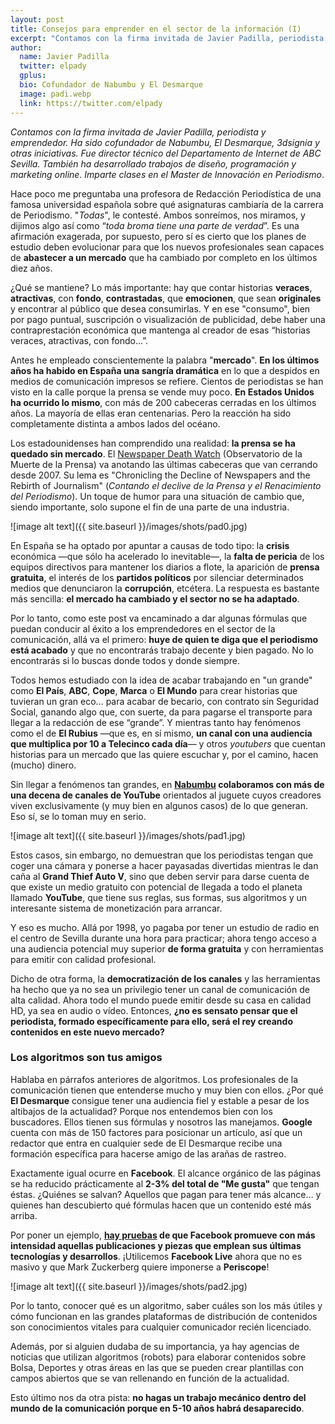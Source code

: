 ```yaml
---
layout: post
title: Consejos para emprender en el sector de la información (I)
excerpt: "Contamos con la firma invitada de Javier Padilla, periodista y emprendedor. Ha sido cofundador de Nabumbu, El Desmarque, 3dsignia y otras iniciativas. Fue director técnico del Departamento de Internet de ABC Sevilla. También ha desarrollado trabajos de diseño, programación y marketing online. Imparte clases en el Master de Innovación en Periodismo."
author:
  name: Javier Padilla
  twitter: elpady
  gplus:  
  bio: Cofundador de Nabumbu y El Desmarque
  image: padi.webp
  link: https://twitter.com/elpady
---
```

_Contamos con la firma invitada de Javier Padilla, periodista y emprendedor. Ha sido cofundador de Nabumbu, El Desmarque, 3dsignia y otras iniciativas. Fue director técnico del Departamento de Internet de ABC Sevilla. También ha desarrollado trabajos de diseño, programación y marketing online. Imparte clases en el Master de Innovación en Periodismo_.

Hace poco me preguntaba una profesora de Redacción Periodística de una famosa universidad española sobre qué asignaturas cambiaría de la carrera de Periodismo. "*Todas*", le contesté. Ambos sonreímos, nos miramos, y dijimos algo así como “*toda broma tiene una parte de verdad*”. Es una afirmación exagerada, por supuesto, pero sí es cierto que los planes de estudio deben evolucionar para que los nuevos profesionales sean capaces de **abastecer a un mercado** que ha cambiado por completo en los últimos diez años.

¿Qué se mantiene? Lo más importante: hay que contar historias **veraces**, **atractivas**, con **fondo**, **contrastadas**, que **emocionen**, que sean **originales** y encontrar al público que desea consumirlas. Y en ese "consumo", bien por pago puntual, suscripción o visualización de publicidad, debe haber una contraprestación económica que mantenga al creador de esas “historias veraces, atractivas, con fondo…”.

Antes he empleado conscientemente la palabra "**mercado**". **En los últimos años ha habido en España una sangría dramática** en lo que a despidos en medios de comunicación impresos se refiere. Cientos de periodistas se han visto en la calle porque la prensa se vende muy poco. **En Estados Unidos ha ocurrido lo mismo**, con más de 200 cabeceras cerradas en los últimos años. La mayoría de ellas eran centenarias. Pero la reacción ha sido completamente distinta a ambos lados del océano.

Los estadounidenses han comprendido una realidad: **la prensa se ha quedado sin mercado**. El [Newspaper Death Watch](http://newspaperdeathwatch.com/) (Observatorio de la Muerte de la Prensa) va anotando las últimas cabeceras que van cerrando desde 2007. Su lema es "Chronicling the Decline of Newspapers and the Rebirth of Journalism" (_Contando el declive de la Prensa y el Renacimiento del Periodismo_). Un toque de humor para una situación de cambio que, siendo importante, solo supone el fin de una parte de una industria. 

![image alt text]({{ site.baseurl }}/images/shots/pad0.jpg)

En España se ha optado por apuntar a causas de todo tipo: la **crisis** económica —que sólo ha acelerado lo inevitable—, la **falta de pericia** de los equipos directivos para mantener los diarios a flote, la aparición de **prensa gratuita**, el interés de los **partidos políticos** por silenciar determinados medios que denunciaron la **corrupción**, etcétera. La respuesta es bastante más sencilla: **el mercado ha cambiado y el sector no se ha adaptado**.

Por lo tanto, como este post va encaminado a dar algunas fórmulas que puedan conducir al éxito a los emprendedores en el sector de la comunicación, allá va el primero: **huye de quien te diga que el periodismo está acabado** y que no encontrarás trabajo decente y bien pagado. No lo encontrarás si lo buscas donde todos y donde siempre.

Todos hemos estudiado con la idea de acabar trabajando en "un grande" como **El País**, **ABC**, **Cope**, **Marca** o **El Mundo** para crear historias que tuvieran un gran eco… para acabar de becario, con contrato sin Seguridad Social, ganando algo que, con suerte, da para pagarse el transporte para llegar a la redacción de ese “grande”. Y mientras tanto hay fenómenos como el de **El Rubius** —que es, en sí mismo, **un canal con una audiencia que multiplica por 10 a Telecinco cada día**— y otros *youtubers* que cuentan historias para un mercado que las quiere escuchar y, por el camino, hacen (mucho) dinero.

Sin llegar a fenómenos tan grandes, en **[Nabumbu](https://nabumbu.com/es) colaboramos con más de una decena de canales de YouTube** orientados al juguete cuyos creadores viven exclusivamente (y muy bien en algunos casos) de lo que generan. Eso sí, se lo toman muy en serio.

![image alt text]({{ site.baseurl }}/images/shots/pad1.jpg)

Estos casos, sin embargo, no demuestran que los periodistas tengan que coger una cámara y ponerse a hacer payasadas divertidas mientras le dan caña al **Grand Thief Auto V**, sino que deben servir para darse cuenta de que existe un medio gratuito con potencial de llegada a todo el planeta llamado **YouTube**, que tiene sus reglas, sus formas, sus algoritmos y un interesante sistema de monetización para arrancar.

Y eso es mucho. Allá por 1998, yo pagaba por tener un estudio de radio en el centro de Sevilla durante una hora para practicar; ahora tengo acceso a una audiencia potencial muy superior **de forma gratuita** y con herramientas para emitir con calidad profesional.

Dicho de otra forma, la **democratización de los canales** y las herramientas ha hecho que ya no sea un privilegio tener un canal de comunicación de alta calidad. Ahora todo el mundo puede emitir desde su casa en calidad HD, ya sea en audio o vídeo. Entonces, **¿no es sensato pensar que el periodista, formado específicamente para ello, será el rey creando contenidos en este nuevo mercado?**

### Los algoritmos son tus amigos

Hablaba en párrafos anteriores de algoritmos. Los profesionales de la comunicación tienen que entenderse mucho y muy bien con ellos. ¿Por qué **El Desmarque** consigue tener una audiencia fiel y estable a pesar de los altibajos de la actualidad? Porque nos entendemos bien con los buscadores. Ellos tienen sus fórmulas y nosotros las manejamos. **Google** cuenta con más de 150 factores para posicionar un artículo, así que un redactor que entra en cualquier sede de El Desmarque recibe una formación específica para hacerse amigo de las arañas de rastreo.

Exactamente igual ocurre en **Facebook**. El alcance orgánico de las páginas se ha reducido prácticamente al **2-3% del total de "Me gusta"** que tengan éstas. ¿Quiénes se salvan? Aquellos que pagan para tener más alcance… y quienes han descubierto qué fórmulas hacen que un contenido esté más arriba.

Por poner un ejemplo, **[hay pruebas](https://techcrunch.com/2016/09/06/ultimate-guide-to-the-news-feed/) de que Facebook promueve con más intensidad aquellas publicaciones y piezas que emplean sus últimas tecnologías y desarrollos**. ¡Utilicemos **Facebook Live** ahora que no es masivo y que Mark Zuckerberg quiere imponerse a **Periscope**!

![image alt text]({{ site.baseurl }}/images/shots/pad2.jpg)

Por lo tanto, conocer qué es un algoritmo, saber cuáles son los más útiles y cómo funcionan en las grandes plataformas de distribución de contenidos son conocimientos vitales para cualquier comunicador recién licenciado.

Además, por si alguien dudaba de su importancia, ya hay agencias de noticias que utilizan algoritmos (robots) para elaborar contenidos sobre Bolsa, Deportes y otras áreas en las que se pueden crear plantillas con campos abiertos que se van rellenando en función de la actualidad. 

Esto último nos da otra pista: **no hagas un trabajo mecánico dentro del mundo de la comunicación porque en 5-10 años habrá desaparecido**. 
